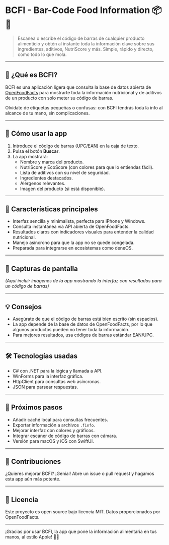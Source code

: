 # BCFI - Bar-Code Food Information 📦🍎

> Escanea o escribe el código de barras de cualquier producto alimenticio y obtén al instante toda la información clave sobre sus ingredientes, aditivos, NutriScore y más. Simple, rápido y directo, como todo lo que mola.

---

## 🚀 ¿Qué es BCFI?

BCFI es una aplicación ligera que consulta la base de datos abierta de [OpenFoodFacts](https://world.openfoodfacts.org) para mostrarte toda la información nutricional y de aditivos de un producto con solo meter su código de barras.

Olvídate de etiquetas pequeñas o confusas: con BCFI tendrás toda la info al alcance de tu mano, sin complicaciones.

---

## 📱 Cómo usar la app

1. Introduce el código de barras (UPC/EAN) en la caja de texto.
2. Pulsa el botón **Buscar**.
3. La app mostrará:
   - Nombre y marca del producto.
   - NutriScore y EcoScore (con colores para que lo entiendas fácil).
   - Lista de aditivos con su nivel de seguridad.
   - Ingredientes destacados.
   - Alérgenos relevantes.
   - Imagen del producto (si está disponible).

---

## 🎯 Características principales

- Interfaz sencilla y minimalista, perfecta para iPhone y Windows.
- Consulta instantánea vía API abierta de OpenFoodFacts.
- Resultados claros con indicadores visuales para entender la calidad nutricional.
- Manejo asíncrono para que la app no se quede congelada.
- Preparada para integrarse en ecosistemas como deneOS.

---

## 📸 Capturas de pantalla

*(Aquí incluir imágenes de la app mostrando la interfaz con resultados para un código de barras)*

---

## 💡 Consejos

- Asegúrate de que el código de barras está bien escrito (sin espacios).
- La app depende de la base de datos de OpenFoodFacts, por lo que algunos productos pueden no tener toda la información.
- Para mejores resultados, usa códigos de barras estándar EAN/UPC.

---

## 🛠️ Tecnologías usadas

- C# con .NET para la lógica y llamada a API.
- WinForms para la interfaz gráfica.
- HttpClient para consultas web asíncronas.
- JSON para parsear respuestas.

---

## 📂 Próximos pasos

- Añadir caché local para consultas frecuentes.
- Exportar información a archivos `.finfo`.
- Mejorar interfaz con colores y gráficos.
- Integrar escáner de código de barras con cámara.
- Versión para macOS y iOS con SwiftUI.

---

## 🤝 Contribuciones

¿Quieres mejorar BCFI? ¡Genial! Abre un issue o pull request y hagamos esta app aún más potente.

---

## 📄 Licencia

Este proyecto es open source bajo licencia MIT. Datos proporcionados por OpenFoodFacts.

---

¡Gracias por usar BCFI, la app que pone la información alimentaria en tus manos, al estilo Apple! 🍏📱
